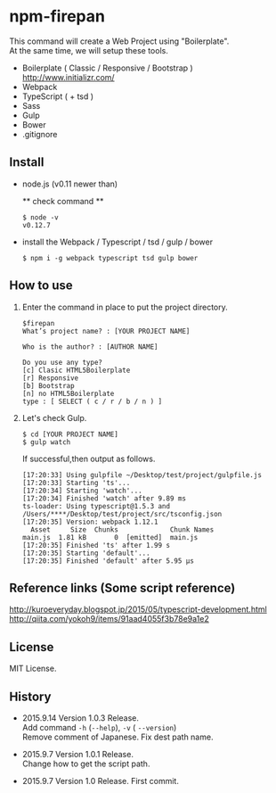 # npm-firepan

This command will create a Web Project using "Boilerplate".  
At the same time, we will setup these tools.  
* Boilerplate ( Classic / Responsive / Bootstrap )  
    http://www.initializr.com/
* Webpack
* TypeScript ( + tsd )
* Sass
* Gulp
* Bower
* .gitignore


## Install
* node.js (v0.11 newer than)  

    ** check command **
    ```plane
    $ node -v
    v0.12.7
    ```

* install the Webpack / Typescript / tsd / gulp / bower  
    ```plane
    $ npm i -g webpack typescript tsd gulp bower
    ```

## How to use

1. Enter the command in place to put the project directory.  

    ```plane
    $firepan
    What’s project name? : [YOUR PROJECT NAME]

    Who is the author? : [AUTHOR NAME]

    Do you use any type?
    [c] Clasic HTML5Boilerplate
    [r] Responsive
    [b] Bootstrap
    [n] no HTML5Boilerplate
    type : [ SELECT ( c / r / b / n ) ]
    ```

2. Let's check Gulp.

    ```plane
    $ cd [YOUR PROJECT NAME]  
    $ gulp watch
    ```

    If successful,then output as follows.
    ```plane
    [17:20:33] Using gulpfile ~/Desktop/test/project/gulpfile.js
    [17:20:33] Starting 'ts'...
    [17:20:34] Starting 'watch'...
    [17:20:34] Finished 'watch' after 9.89 ms
    ts-loader: Using typescript@1.5.3 and /Users/****/Desktop/test/project/src/tsconfig.json
    [17:20:35] Version: webpack 1.12.1
      Asset     Size  Chunks             Chunk Names
    main.js  1.81 kB       0  [emitted]  main.js
    [17:20:35] Finished 'ts' after 1.99 s
    [17:20:35] Starting 'default'...
    [17:20:35] Finished 'default' after 5.95 μs
    ```





## Reference links (Some script reference)
http://kuroeveryday.blogspot.jp/2015/05/typescript-development.html
http://qiita.com/yokoh9/items/91aad4055f3b78e9a1e2

## License
MIT License.

## History

* 2015.9.14 Version 1.0.3 Release.  
  Add command `-h` (`--help`), `-v` ( `--version`)  
  Remove comment of Japanese.
  Fix dest path name.

* 2015.9.7 Version 1.0.1 Release.  
  Change how to get the script path.

* 2015.9.7 Version 1.0 Release.
  First commit.
